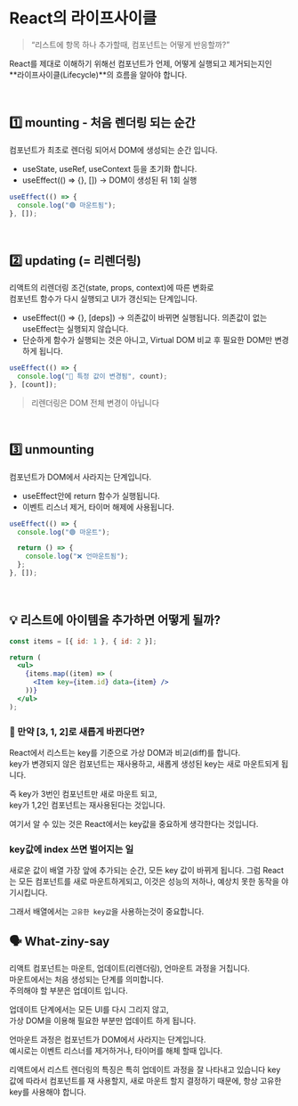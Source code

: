 # React의 라이프사이클

> “리스트에 항목 하나 추가할때, 컴포넌트는 어떻게 반응할까?”

React를 제대로 이해하기 위해선 컴포넌트가 언제, 어떻게 실행되고 제거되는지인<br/>
**라이프사이클(Lifecycle)**의 흐름을 알아야 합니다.

<br/>

## 1️⃣ mounting - 처음 렌더링 되는 순간

컴포넌트가 최초로 렌더링 되어서 DOM에 생성되는 순간 입니다. 

- useState, useRef, useContext 등을 초기화 합니다.
- useEffect(() => {}, []) → DOM이 생성된 뒤 1회 실행

```jsx
useEffect(() => {
  console.log("🟢 마운트됨");
}, []);
```

<br/>

## 2️⃣ updating (= 리렌더링)

리액트의 리렌더링 조건(state, props, context)에 따른 변화로  <br/>
컴포넌트 함수가 다시 실행되고 UI가 갱신되는 단계입니다.
- useEffect(() => {}, [deps]) → 의존값이 바뀌면 실행됩니다. 의존값이 없는 useEffect는 실행되지 않습니다.
- 단순하게 함수가 실행되는 것은 아니고, Virtual DOM 비교 후 필요한 DOM만 변경하게 됩니다.

```jsx
useEffect(() => {
  console.log("🔁 특정 값이 변경됨", count);
}, [count]);
```
> 리렌더링은 DOM 전체 변경이 아닙니다


<br/>

## 3️⃣ unmounting

컴포넌트가 DOM에서 사라지는 단계입니다.
- useEffect안에 return 함수가 실행됩니다.
- 이벤트 리스너 제거, 타이머 해제에 사용됩니다.
  
```jsx
useEffect(() => {
  console.log("🟢 마운트");

  return () => {
    console.log("❌ 언마운트됨");
  };
}, []);
```

<br/>

## 💡 리스트에 아이템을 추가하면 어떻게 될까?

```jsx
const items = [{ id: 1 }, { id: 2 }];

return (
  <ul>
    {items.map((item) => (
      <Item key={item.id} data={item} />
    ))}
  </ul>
);
```
### 🤔 만약 [3, 1, 2]로 새롭게 바뀐다면?
React에서 리스트는 key를 기준으로 가상 DOM과 비교(diff)를 합니다. <br/>
key가 변경되지 않은 컴포넌트는 재사용하고, 새롭게 생성된 key는 새로 마운트되게 됩니다. 

즉 key가 3번인 컴포넌트만 새로 마운트 되고, <br/>
key가 1,2인 컴포넌트는 재사용된다는 것입니다. 

여기서 알 수 있는 것은 React에서는 key값을 중요하게 생각한다는 것입니다. <br/>

### key값에 index 쓰면 벌어지는 일
새로운 값이 배열 가장 앞에 추가되는 순간, 모든 key 값이 바뀌게 됩니다. 
그럼 React는 모든 컴포넌트를 새로 마운트하게되고,
이것은 성능의 저하나, 예상치 못한 동작을 야기시킵니다.

그래서 배열에서는 `고유한 key값`을 사용하는것이 중요합니다.

## 🗣️ What-ziny-say

리액트 컴포넌트는 마운트, 업데이트(리렌더링), 언마운트 과정을 거칩니다.<br/>
마운트에서는 처음 생성되는 단계를 의미합니다. <br/>
주의해야 할 부분은 업데이트 입니다. 

업데이트 단계에서는 모든 UI를 다시 그리지 않고,<br/>
가상 DOM을 이용해 필요한 부분만 업데이트 하게 됩니다. 

언마운트 과정은 컴포넌트가 DOM에서 사라지는 단계입니다.<br/>
예시로는 이벤트 리스너를 제거하거나, 타이머를 해체 할때 입니다.

리액트에서 리스트 렌더링의 특징은 특히 업데이트 과정을 잘 나타내고 있습니다
key 값에 따라서 컴포넌트를 재 사용할지, 새로 마운트 할지 결정하기 때문에,
항상 고유한 key를 사용해야 합니다.


